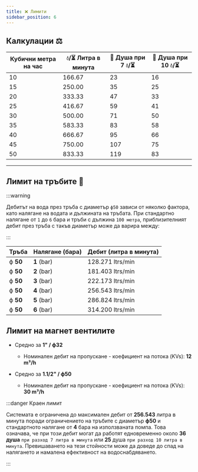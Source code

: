 ```yaml
---
title: ❌ Лимити
sidebar_position: 6
---
```



## Калкулации ⚖️

| Кубични метра на час | 💧/⏳ Литра в минута | 🛁 Душа при 7 💧/⏳ | 🛁 Душа при 10 💧/⏳ |
|-----------------------|----------------|-------------------|--------------------|
| 10                    | 166.67         | 23                | 16                 |
| 15                    | 250.00         | 35                | 25                 |
| 20                    | 333.33         | 47                | 33                 |
| 25                    | 416.67         | 59                | 41                 |
| 30                    | 500.00         | 71                | 50                 |
| 35                    | 583.33         | 83                | 58                 |
| 40                    | 666.67         | 95                | 66                 |
| 45                    | 750.00         | 107               | 75                 |
| 50                    | 833.33         | 119               | 83                 |




---

## Лимит на тръбите 🚿
:::warning 

Дебитът на вода през тръба с диаметър  ``ф50`` зависи от няколко фактора, като налягане на водата и дължината на тръбата. При стандартно налягане от ``1`` до ``6`` бара и тръби с дължина ``100 метра``, приблизителният дебит през тръба с такъв диаметър може да варира между:

:::


|  Тръба   | Налягане (бара) | Дебит (литра в минута)|
|----------|-----------------|-----------------------|
| ф **50** | **1** (bar)     | 128.271 ltrs/min      |
| ф **50** | **2** (bar)     | 181.403 ltrs/min      |
| ф **50** | **3** (bar)     | 222.173 ltrs/min      |      
| ф **50** | **4** (bar)     | 256.543 ltrs/min  |
| ф **50** | **5** (bar)     | 286.824 ltrs/min      |
| ф **50** | **6** (bar)     | 314.200 ltrs/min      |


## Лимит на магнет вентилите


- Средно за **1" / ф32**
    - Номинален дебит на прoпускане - коефициент на потока (KVs): **12 m³/h**

- Средно за **1.1/2" / ф50**
    - Номинален дебит на прoпускане - коефициент на потока (KVs): **30 m³/h**


:::danger Краен лимит

Системата е ограничена до максимален дебит от **256.543** литра в минута поради ограничението на тръбите с диаметър **ф50** и стандартното налягане от **4** бара на използваната помпа. Това означава, че при този дебит могат да работят едновременно около **36 душа** ```при разход 7 литра в минута``` или **25** душа ```при разход 10 литра в минута```. Превишаването на тези стойности може да доведе до спад на налягането и намалена ефективност на водоснабдяването.

:::